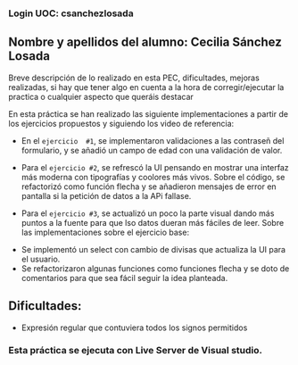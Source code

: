 
### Login UOC: csanchezlosada

## Nombre y apellidos del alumno: Cecilia Sánchez Losada

Breve descripción de lo realizado en esta PEC, dificultades, mejoras realizadas, si hay que tener algo en cuenta a la hora de corregir/ejecutar la practica o cualquier aspecto que queráis destacar

En esta práctica se han realizado las siguiente implementaciones a partir de los ejercicios propuestos y siguiendo los video de referencia:

- En el `ejercicio  #1`, se implementaron validaciones a las contraseñ del formulario, y se añadió un campo de edad con una validación de valor.

- Para el `ejercicio #2`, se refrescó la UI pensando en mostrar una interfaz más moderna con tipografías y coolores más vivos. Sobre el código, se refactorizó como función flecha y se añadieron mensajes de error en pantalla si la petición de datos a la APi fallase. 

- Para el `ejercicio #3`, se actualizó un poco la parte visual dando más puntos a la fuente para que lso datos dueran más fáciles de leer. Sobre las implementaciones sobre el ejercicio base:
* Se implementó un select con cambio de divisas que actualiza la UI para el usuario. 
* Se refactorizaron algunas funciones como funciones flecha y se doto de comentarios para que sea fácil seguir la idea planteada.

## Dificultades: 

- Expresión regular que contuviera todos los signos permitidos

### Esta práctica se ejecuta con Live Server de Visual studio. 

